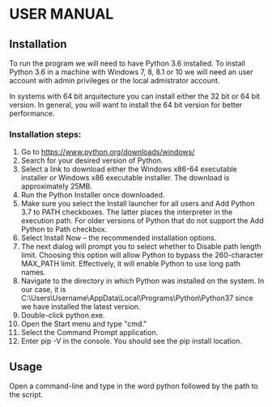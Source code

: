 # USER MANUAL

## Installation

To run the program we will need to have Python 3.6 installed.
To install Python 3.6 in a machine with Windows 7, 8, 8.1 or 10 we will need an user account with admin privileges or the local admistrator account.

In systems with 64 bit arquitecture you can install either the 32 bit or 64 bit version. In general, you will want to install the 64 bit version for better performance.

### Installation steps:

1. Go to https://www.python.org/downloads/windows/
2. Search for your desired version of Python.
3. Select a link to download either the Windows x86-64 executable installer or Windows x86 executable installer. The download is approximately 25MB.
4. Run the Python Installer once downloaded.
5. Make sure you select the Install launcher for all users and Add Python 3.7 to PATH checkboxes. The latter places the interpreter in the execution path. For older versions of Python that do not support the Add Python to Path checkbox.
6. Select Install Now – the recommended installation options.
7. The next dialog will prompt you to select whether to Disable path length limit. Choosing this option will allow Python to bypass the 260-character MAX_PATH limit. Effectively, it will enable Python to use long path names.
8. Navigate to the directory in which Python was installed on the system. In our case, it is C:\Users\Username\AppData\Local\Programs\Python\Python37 since we have installed the latest version.
9. Double-click python.exe.
10. Open the Start menu and type "cmd."
11. Select the Command Prompt application.
12. Enter pip -V in the console. You should see the pip install location.

## Usage

Open a command-line and type in the word python followed by the path to the script.
